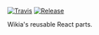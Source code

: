[![Travis](https://img.shields.io/travis/Wikia/react-design-system/master.svg?style=flat-square)](https://travis-ci.org/Wikia/react-design-system)
[![Release](https://img.shields.io/github/package-json/v/Wikia/react-design-system.svg?style=flat-square)](https://github.com/Wikia/react-design-system/releases)

Wikia's reusable React parts.
